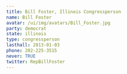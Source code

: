 ```yaml
---
title: Bill Foster, Illinois Congressperson
name: Bill Foster
avatar: /ui/img/avatars/Bill_Foster.jpg
party: democrat
state: illinois
type: congressperson
lasthall: 2013-01-03
phone: 202-225-3515
never: TRUE
twitter: RepBillFoster
---
```


